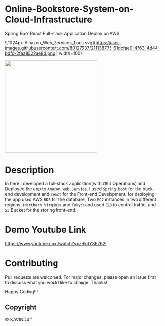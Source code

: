 # Online-Bookstore-System-on-Cloud-Infrastructure
Spring Boot React Full-stack Application Deploy on AWS

![1024px-Amazon_Web_Services_Logo svg](https://user-images.githubusercontent.com/80127637/211138775-61dcfae0-4763-4d44-bdfd-2faa8022ae8d.png | width=100)

<img src="https://user-images.githubusercontent.com/80127637/211138775-61dcfae0-4763-4d44-bdfd-2faa8022ae8d.png" width="300">

# Description
In here I developed a full-stack application(with `CRUD` Operations) and Deployed the app to `Amazon web Service`. I used `Spring boot` for the back-end development and `react` for the Front-end Development. for deploying the app used AWS `RDS` for the database, Two `EC2` instances in two different regions. (`Northern Virginia` and `Tokyo`) and used `ELB` to control traffic. and `S3` Bucket for the storing front-end. 

# Demo Youtube Link
https://www.youtube.com/watch?v=zHkdY8E762I

# Contributing
Pull requests are welcomed. For major changes, please open an issue first to discuss what you would like to change. Thanks!

Happy Coding!!!

## Copyright
© KAVINDU™
